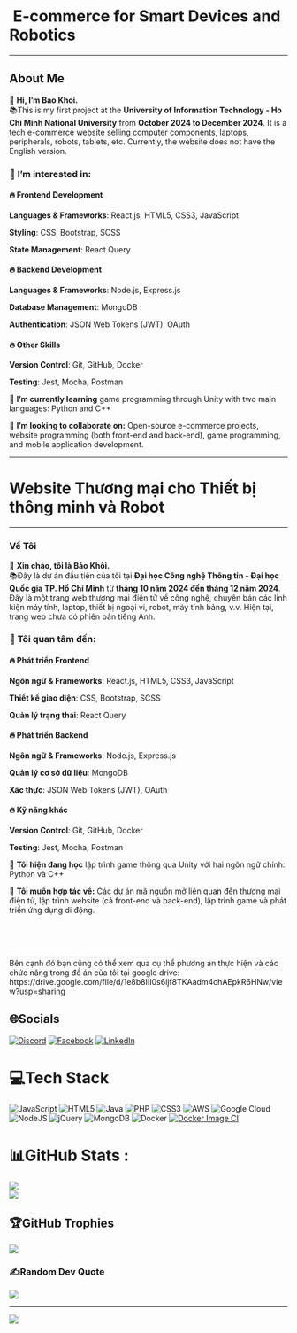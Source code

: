 <h1>
<strong>&nbsp;E-commerce for Smart Devices and Robotics</strong>
</h1>
<hr>
<h2>
<strong>About Me</strong>
</h2>
<p>👋 <strong>Hi, I’m Bao Khoi.</strong>&nbsp;<br>📚This is my first project at the <strong>University of Information Technology - Ho Chi Minh National University</strong> from <strong>October 2024 to December 2024</strong>. It is a tech e-commerce website selling computer components, laptops, peripherals, robots, tablets, etc. Currently, the website does not have the English version.</p>
<h3>👀 <strong>I’m interested in:</strong>
</h3>
<h4>🔥 <strong>Frontend Development</strong>
</h4>
<p>
<strong>Languages &amp; Frameworks</strong>: React.js, HTML5, CSS3, JavaScript</p>
<p>
<strong>Styling</strong>: CSS, Bootstrap, SCSS</p>
<p>
<strong>State Management</strong>: React Query</p>
<h4>🔥 <strong>Backend Development</strong>
</h4>
<p>
<strong>Languages &amp; Frameworks</strong>: Node.js, Express.js</p>
<p>
<strong>Database Management</strong>: MongoDB</p>
<p>
<strong>Authentication</strong>: JSON Web Tokens (JWT), OAuth</p>
<h4>🔥 <strong>Other Skills</strong>
</h4>
<p>
<strong>Version Control</strong>: Git, GitHub, Docker</p>
<p>
<strong>Testing</strong>: Jest, Mocha, Postman</p>
<p>🌱 <strong>I’m currently learning</strong> game programming through Unity with two main languages: Python and C++</p>
<p>💞️ <strong>I’m looking to collaborate on:</strong> Open-source e-commerce projects, website programming (both front-end and back-end), game programming, and mobile application development.</p>
<hr>
<h1>
<strong>Website Thương mại cho Thiết bị thông minh và Robot</strong>
</h1>
<hr>
<h3>
<strong>Về Tôi</strong>
</h3>
<p>👋 <strong>Xin chào, tôi là Bảo Khôi.</strong>&nbsp;<br>📚Đây là dự án đầu tiên của tôi tại <strong>Đại học Công nghệ Thông tin - Đại học Quốc gia TP. Hồ Chí Minh</strong> từ <strong>tháng 10 năm 2024 đến tháng 12 năm 2024</strong>. Đây là một trang web thương mại điện tử về công nghệ, chuyên bán các linh kiện máy tính, laptop, thiết bị ngoại vi, robot, máy tính bảng, v.v. Hiện tại, trang web chưa có phiên bản tiếng Anh.</p>
<h3>👀 <strong>Tôi quan tâm đến:</strong>
</h3>
<h4>🔥 <strong>Phát triển Frontend</strong>
</h4>
<p>
<strong>Ngôn ngữ &amp; Frameworks</strong>: React.js, HTML5, CSS3, JavaScript</p>
<p>
<strong>Thiết kế giao diện</strong>: CSS, Bootstrap, SCSS</p>
<p>
<strong>Quản lý trạng thái</strong>: React Query</p>
<h4>🔥 <strong>Phát triển Backend</strong>
</h4>
<p>
<strong>Ngôn ngữ &amp; Frameworks</strong>: Node.js, Express.js</p>
<p>
<strong>Quản lý cơ sở dữ liệu</strong>: MongoDB</p>
<p>
<strong>Xác thực</strong>: JSON Web Tokens (JWT), OAuth</p>
<h4>🔥 <strong>Kỹ năng khác</strong>
</h4>
<p>
<strong>Version Control</strong>: Git, GitHub, Docker</p>
<p>
<strong>Testing</strong>: Jest, Mocha, Postman</p>
<p>🌱 <strong>Tôi hiện đang học</strong> lập trình game thông qua Unity với hai ngôn ngữ chính: Python và C++</p>
<p>💞️ <strong>Tôi muốn hợp tác về:</strong> Các dự án mã nguồn mở liên quan đến thương mại điện tử, lập trình website (cả front-end và back-end), lập trình game và phát triển ứng dụng di động.</p>
<p>&nbsp;</p>
<br>________________________________________________<br>Bên cạnh đó bạn cũng có thể xem qua cụ thể phương án thực hiện và các chức năng trong đồ án của tôi tại google drive:&nbsp;<br href="[my-file.pdf](https://drive.google.com/file/d/1e8b8III0s6ljf8TKAadm4chAEpkR6HNw/view?usp=sharing)">https://drive.google.com/file/d/1e8b8III0s6ljf8TKAadm4chAEpkR6HNw/view?usp=sharing</p>
 
## 🌐Socials
[![Discord](https://img.shields.io/badge/Discord-%237289DA.svg?logo=discord&logoColor=white)](https://discord.com/users/680666752966983685) 
[![Facebook](https://img.shields.io/badge/Facebook-%231877F2.svg?logo=Facebook&logoColor=white)](https://www.facebook.com/khoi.bao.739) 
[![LinkedIn](https://img.shields.io/badge/LinkedIn-%230077B5.svg?logo=linkedin&logoColor=white)](https://www.linkedin.com/in/khoi-bao536) 

# 💻Tech Stack
![JavaScript](https://img.shields.io/badge/javascript-%23323330.svg?style=for-the-badge&logo=javascript&logoColor=%23F7DF1E) ![HTML5](https://img.shields.io/badge/html5-%23E34F26.svg?style=for-the-badge&logo=html5&logoColor=white) ![Java](https://img.shields.io/badge/java-%23ED8B00.svg?style=for-the-badge&logo=java&logoColor=white) ![PHP](https://img.shields.io/badge/php-%23777BB4.svg?style=for-the-badge&logo=php&logoColor=white) ![CSS3](https://img.shields.io/badge/css3-%231572B6.svg?style=for-the-badge&logo=css3&logoColor=white) ![AWS](https://img.shields.io/badge/AWS-%23FF9900.svg?style=for-the-badge&logo=amazon-aws&logoColor=white) ![Google Cloud](https://img.shields.io/badge/Google%20Cloud-%234285F4.svg?style=for-the-badge&logo=google-cloud&logoColor=white) ![NodeJS](https://img.shields.io/badge/node.js-6DA55F?style=for-the-badge&logo=node.js&logoColor=white) ![jQuery](https://img.shields.io/badge/jquery-%230769AD.svg?style=for-the-badge&logo=jquery&logoColor=white) ![MongoDB](https://img.shields.io/badge/MongoDB-%234ea94b.svg?style=for-the-badge&logo=mongodb&logoColor=white) ![Docker](https://img.shields.io/badge/docker-%230db7ed.svg?style=for-the-badge&logo=docker&logoColor=white) [![Docker Image CI](https://github.com/KhoiBao1/FutureHub/actions/workflows/docker-image.yml/badge.svg)](https://github.com/KhoiBao1/FutureHub/actions/workflows/docker-image.yml)
# 📊GitHub Stats :
![](https://github-readme-streak-stats.herokuapp.com/?user=KhoiBao1&theme=radical&hide_border=true)<br/>
![](https://github-readme-stats.vercel.app/api/top-langs/?username=KhoiBao1&theme=radical&hide_border=true&include_all_commits=true&count_private=true&layout=compact)

## 🏆GitHub Trophies
![](https://github-trophies.vercel.app/?username=KhoiBao1&theme=discord&no-frame=false&no-bg=false&margin-w=4)

### ✍️Random Dev Quote
![](https://quotes-github-readme.vercel.app/api?type=horizontal&theme=radical)

---
[![](https://visitcount.itsvg.in/api?id=KhoiBao1&icon=0&color=0)](https://visitcount.itsvg.in)
